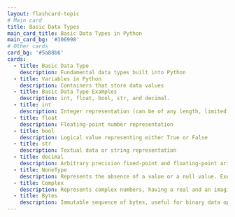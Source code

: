 ```yaml
---
layout: flashcard-topic
# Main card
title: Basic Data Types
main_card_title: Basic Data Types in Python
main_card_bg: '#306998'
# Other cards
card_bg: '#5a88b6'
cards:
  - title: Basic Data Type
    description: Fundamental data types built into Python
  - title: Variables in Python
    description: Containers that store data values
  - title: Basic Data Type Examples
    description: int, float, bool, str, and decimal.
  - title: int
    description: Integer representation (can be of any length, limited by the available memory)
  - title: float
    description: Floating-point number representation
  - title: bool
    description: Logical value representing either True or False
  - title: str
    description: Textual data or string representation
  - title: decimal
    description: Arbitrary precision fixed-point and floating-point arithmetic representation
  - title: NoneType
    description: Represents the absence of a value or a null value. Exemplified by the keyword 'None'
  - title: Complex
    description: Represents complex numbers, having a real and an imaginary part
  - title: Bytes
    description: Immutable sequence of bytes, useful for binary data operations
---
```


